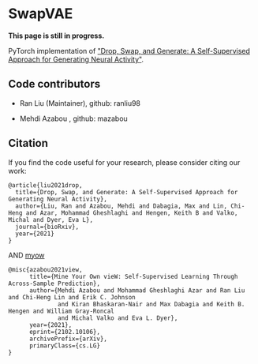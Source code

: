 # SwapVAE

**This page is still in progress.**

PyTorch implementation of ["Drop, Swap, and Generate: A Self-Supervised Approach for Generating Neural Activity"](https://www.biorxiv.org/content/10.1101/2021.07.21.453285v1.abstract).


## Code contributors

- Ran Liu (Maintainer), github: ranliu98

- Mehdi Azabou , github: mazabou



## Citation
If you find the code useful for your research, please consider citing our work:

```
@article{liu2021drop,
  title={Drop, Swap, and Generate: A Self-Supervised Approach for Generating Neural Activity},
  author={Liu, Ran and Azabou, Mehdi and Dabagia, Max and Lin, Chi-Heng and Azar, Mohammad Gheshlaghi and Hengen, Keith B and Valko, Michal and Dyer, Eva L},
  journal={bioRxiv},
  year={2021}
}
```

AND [myow](https://github.com/nerdslab/myow)

```
@misc{azabou2021view,
      title={Mine Your Own vieW: Self-Supervised Learning Through Across-Sample Prediction}, 
      author={Mehdi Azabou and Mohammad Gheshlaghi Azar and Ran Liu and Chi-Heng Lin and Erik C. Johnson 
              and Kiran Bhaskaran-Nair and Max Dabagia and Keith B. Hengen and William Gray-Roncal 
              and Michal Valko and Eva L. Dyer},
      year={2021},
      eprint={2102.10106},
      archivePrefix={arXiv},
      primaryClass={cs.LG}
}
```
